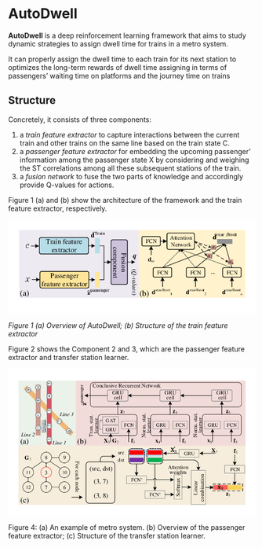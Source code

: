 # AutoDwell

**AutoDwell** is a deep reinforcement learning framework that aims to study dynamic strategies to assign dwell time for trains in a metro system.  

It can properly assign the dwell time to each train for its next station to optimizes the long-term rewards of dwell time assigning in terms of passengers’ waiting time on platforms and the journey time on trains

## Structure

Concretely, it consists of three components: 

1. a *train feature extractor* to capture interactions between the current train and other trains on the same line based on the train state C.
2. a *passenger feature extractor* for embedding the upcoming passenger’ information among the passenger state X by considering and weighing the ST correlations among all these subsequent stations of the train.
3. a *fusion network* to fuse the two parts of knowledge and accordingly provide Q-values for actions.

Figure 1 (a) and (b) show the architecture of the framework and the train feature extractor, respectively.



![](img/1.png)

*Figure 1  (a) Overview of AutoDwell; (b) Structure of the train feature extractor*

Figure 2 shows the Component 2 and 3, which are the passenger feature extractor and transfer station learner.



![](img/2.png)

Figure 4: (a) An example of metro system. (b) Overview of the passenger feature extractor; (c) Structure of the transfer station learner.

## <!--Reference-->

<!--*Zhaoyuan Wang, Zheyi Pan. 2020. Shortening passengers’ travel time: A novel dynamic metro train.*-->

## <!--Author-->

<!--*Zhaoyuan Wang*-->



